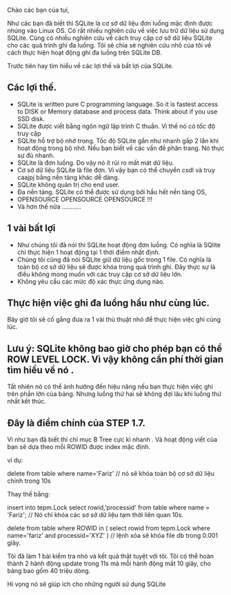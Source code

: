 
Chào các bạn của tui,

Như các bạn đã biết thì SQLite là cơ sở dữ liệu đơn luồng mặc định được nhúng vào Linux OS. Có rất nhiều nghiên cứu về việc lưu trữ dữ liệu sử dụng SQLite. Cũng có nhiều nghiên cứu về cách truy cập cơ sở dữ liệu SQLite cho các quá trình ghi đa luồng. Tôi sẽ chia sẻ nghiên cứu nhỏ của tôi về cách thực hiện hoạt động ghi đa luồng trên SQLite DB.

Trước tiên hay tìm hiểu về các lợi thế và bất lợi của SQLite.

## Các lợi thế.
- SQLite is written pure C programming language. So it is fastest access to DISK or Memory database and process data. Think about if you use SSD disk. 
- SQLite được viết bằng ngôn ngữ lập trình C thuần. Vì thế nó có tốc độ truy cập
- SQLite hỗ trợ bộ nhớ trong. Tốc độ SQLite gần như nhanh gấp 2 lần khi hoạt động trong bộ nhớ. Nếu bạn biết về các vấn đề phân trang. Nó thực sự đủ nhanh.
- SQLite là đơn luồng. Do vậy nó ít rủi ro mất mát dữ liệu.
- Cơ sở dữ liệu SQLite là file đơn. Vì vậy bạn có thể chuyển csdl và truy caajpj bằng nền tảng khác dễ dàng.
- SQLite không quản trị cho end user.
- Đa nền tảng. SQLite có thể được sử dụng bởi hầu hết nền tảng OS,
- OPENSOURCE OPENSOURCE OPENSOURCE !!!
- Và hơn thế nữa ………..

## 1 vài bất lợi

- Như chúng tôi đã nói thì SQLite hoạt động đơn luồng. Có nghĩa là SQlite chỉ thực hiện 1 hoạt động tại 1 thời điểm nhất định.
- Chúng tôi cũng đã nói SQLite giữ dữ liệu gốc trong 1 file. Có nghĩa là toàn bộ cơ sở dữ liệu sẽ được khóa trong quá trình ghi. Đây thực sự là điều không mong muốn với các truy cập cơ sở dữ liệu lớn.
- Không yêu cầu các mức độ xác thực ứng dụng nào.

## Thực hiện việc ghi đa luồng hầu như cùng lúc.

Bây giờ tôi sẽ cố gắng đưa ra 1 vài thủ thuật nhỏ để thực hiện việc ghi cùng lúc.

## Lưu ý: SQLite không bao giờ cho phép bạn có thể ROW LEVEL LOCK. Vì vậy không cần phí thời gian tìm hiểu về nó .

Tất nhiên nó có thể ảnh hưởng đến hiệu năng nếu bạn thực hiện việc ghi trên phần lớn của bảng. Nhưng luồng thứ hai sẽ không đợi lâu khi luồng thứ nhất kết thúc.

## Đây là điểm chính của STEP 1.7.

Vì như bạn đã biết thì  chỉ mục B Tree cực kì nhanh . Và hoạt động viết của bạn sẽ dựa theo mỗi ROWID được index mặc định.

ví dụ:

delete from table where name='Fariz' //  nó sẽ khóa toàn bộ cơ sở dữ liệu chính trong 10s

Thay thế bằng:

insert into tepm.Lock select rowid,'processid' from table where name = 'Fariz'; // Nó chỉ khóa các sơ sở dữ liệu tạm thời liên quan 10s.

delete from table where ROWID in ( select rowid from tepm.Lock where name='fariz' and processid='XYZ' ) // lệnh xóa sẽ khóa file db trong 0.001 giây.

Tôi đã làm 1 bài kiểm tra nhỏ và kết quả thật tuyệt với tôi. Tôi có thể hoàn thành 2 hành động update trong 11s mà mỗi hành động mất 10 giây, cho bảng bao gồm 40 triệu dòng.

Hi vọng nó sẽ giúp ích cho những người sử dụng SQLite
